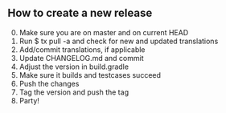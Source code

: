 ## How to create a new release
0. Make sure you are on master and on current HEAD
1. Run $ tx pull -a and check for new and updated translations
2. Add/commit translations, if applicable
3. Update CHANGELOG.md and commit
4. Adjust the version in build.gradle
5. Make sure it builds and testcases succeed
6. Push the changes
7. Tag the version and push the tag
8. Party!
